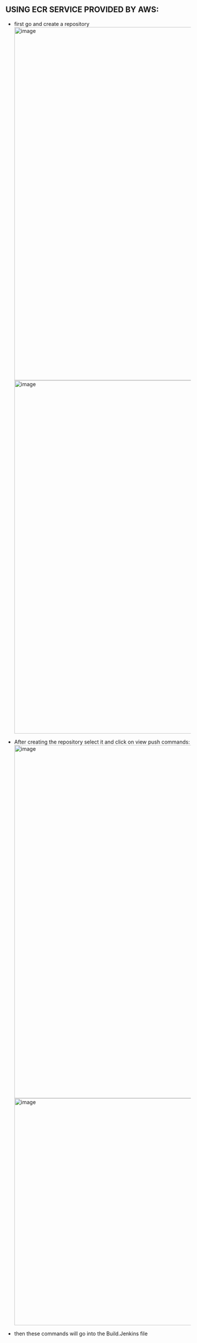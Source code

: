 ## USING ECR SERVICE PROVIDED BY AWS:
- first go and create a repository
  <img width="960" alt="image" src="https://github.com/shwetasng/DevOps-Bootcamp-Learnings/assets/103261868/310fdb97-9c0d-4bbc-a33c-72fcbb3813c6">
  <img width="960" alt="image" src="https://github.com/shwetasng/DevOps-Bootcamp-Learnings/assets/103261868/a9da68f8-5ca8-4f40-ab8f-a7b9fa8d30a5">
  
- After creating the repository select it and click on view push commands:
  <img width="960" alt="image" src="https://github.com/shwetasng/DevOps-Bootcamp-Learnings/assets/103261868/23d718a4-dfe5-4016-b50a-099b55f90260">
  <img width="617" alt="image" src="https://github.com/shwetasng/DevOps-Bootcamp-Learnings/assets/103261868/5b1bda6d-c153-4f71-9622-087a0ef0de44">

- then these commands will go into the Build.Jenkins file
  


